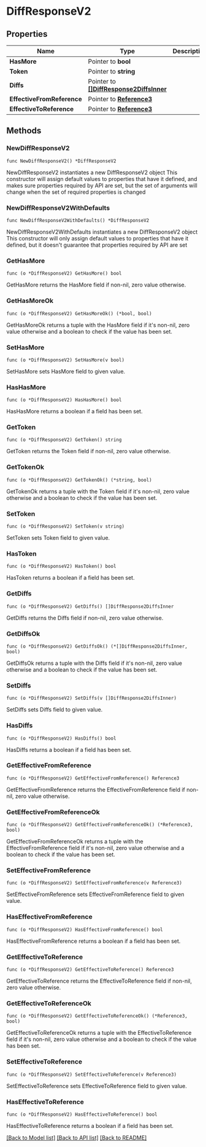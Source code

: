 # DiffResponseV2

## Properties

Name | Type | Description | Notes
------------ | ------------- | ------------- | -------------
**HasMore** | Pointer to **bool** |  | [optional] 
**Token** | Pointer to **string** |  | [optional] 
**Diffs** | Pointer to [**[]DiffResponse2DiffsInner**](DiffResponse2DiffsInner.md) |  | [optional] 
**EffectiveFromReference** | Pointer to [**Reference3**](Reference3.md) |  | [optional] 
**EffectiveToReference** | Pointer to [**Reference3**](Reference3.md) |  | [optional] 

## Methods

### NewDiffResponseV2

`func NewDiffResponseV2() *DiffResponseV2`

NewDiffResponseV2 instantiates a new DiffResponseV2 object
This constructor will assign default values to properties that have it defined,
and makes sure properties required by API are set, but the set of arguments
will change when the set of required properties is changed

### NewDiffResponseV2WithDefaults

`func NewDiffResponseV2WithDefaults() *DiffResponseV2`

NewDiffResponseV2WithDefaults instantiates a new DiffResponseV2 object
This constructor will only assign default values to properties that have it defined,
but it doesn't guarantee that properties required by API are set

### GetHasMore

`func (o *DiffResponseV2) GetHasMore() bool`

GetHasMore returns the HasMore field if non-nil, zero value otherwise.

### GetHasMoreOk

`func (o *DiffResponseV2) GetHasMoreOk() (*bool, bool)`

GetHasMoreOk returns a tuple with the HasMore field if it's non-nil, zero value otherwise
and a boolean to check if the value has been set.

### SetHasMore

`func (o *DiffResponseV2) SetHasMore(v bool)`

SetHasMore sets HasMore field to given value.

### HasHasMore

`func (o *DiffResponseV2) HasHasMore() bool`

HasHasMore returns a boolean if a field has been set.

### GetToken

`func (o *DiffResponseV2) GetToken() string`

GetToken returns the Token field if non-nil, zero value otherwise.

### GetTokenOk

`func (o *DiffResponseV2) GetTokenOk() (*string, bool)`

GetTokenOk returns a tuple with the Token field if it's non-nil, zero value otherwise
and a boolean to check if the value has been set.

### SetToken

`func (o *DiffResponseV2) SetToken(v string)`

SetToken sets Token field to given value.

### HasToken

`func (o *DiffResponseV2) HasToken() bool`

HasToken returns a boolean if a field has been set.

### GetDiffs

`func (o *DiffResponseV2) GetDiffs() []DiffResponse2DiffsInner`

GetDiffs returns the Diffs field if non-nil, zero value otherwise.

### GetDiffsOk

`func (o *DiffResponseV2) GetDiffsOk() (*[]DiffResponse2DiffsInner, bool)`

GetDiffsOk returns a tuple with the Diffs field if it's non-nil, zero value otherwise
and a boolean to check if the value has been set.

### SetDiffs

`func (o *DiffResponseV2) SetDiffs(v []DiffResponse2DiffsInner)`

SetDiffs sets Diffs field to given value.

### HasDiffs

`func (o *DiffResponseV2) HasDiffs() bool`

HasDiffs returns a boolean if a field has been set.

### GetEffectiveFromReference

`func (o *DiffResponseV2) GetEffectiveFromReference() Reference3`

GetEffectiveFromReference returns the EffectiveFromReference field if non-nil, zero value otherwise.

### GetEffectiveFromReferenceOk

`func (o *DiffResponseV2) GetEffectiveFromReferenceOk() (*Reference3, bool)`

GetEffectiveFromReferenceOk returns a tuple with the EffectiveFromReference field if it's non-nil, zero value otherwise
and a boolean to check if the value has been set.

### SetEffectiveFromReference

`func (o *DiffResponseV2) SetEffectiveFromReference(v Reference3)`

SetEffectiveFromReference sets EffectiveFromReference field to given value.

### HasEffectiveFromReference

`func (o *DiffResponseV2) HasEffectiveFromReference() bool`

HasEffectiveFromReference returns a boolean if a field has been set.

### GetEffectiveToReference

`func (o *DiffResponseV2) GetEffectiveToReference() Reference3`

GetEffectiveToReference returns the EffectiveToReference field if non-nil, zero value otherwise.

### GetEffectiveToReferenceOk

`func (o *DiffResponseV2) GetEffectiveToReferenceOk() (*Reference3, bool)`

GetEffectiveToReferenceOk returns a tuple with the EffectiveToReference field if it's non-nil, zero value otherwise
and a boolean to check if the value has been set.

### SetEffectiveToReference

`func (o *DiffResponseV2) SetEffectiveToReference(v Reference3)`

SetEffectiveToReference sets EffectiveToReference field to given value.

### HasEffectiveToReference

`func (o *DiffResponseV2) HasEffectiveToReference() bool`

HasEffectiveToReference returns a boolean if a field has been set.


[[Back to Model list]](../README.md#documentation-for-models) [[Back to API list]](../README.md#documentation-for-api-endpoints) [[Back to README]](../README.md)


